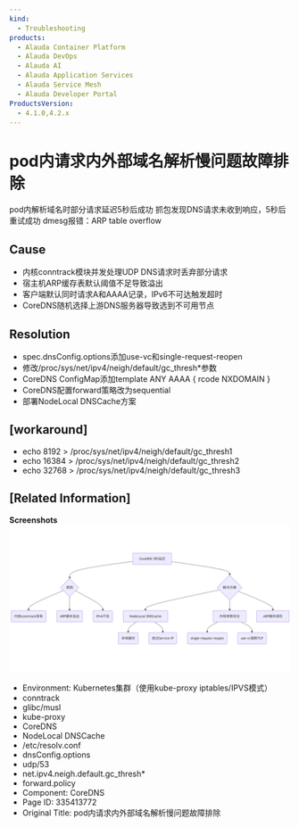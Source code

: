 ```yaml
---
kind:
  - Troubleshooting
products:
  - Alauda Container Platform
  - Alauda DevOps
  - Alauda AI
  - Alauda Application Services
  - Alauda Service Mesh
  - Alauda Developer Portal
ProductsVersion:
  - 4.1.0,4.2.x
---
```

<!-- A type of document that involves encountering a fault, diagnosing it, performing root cause analysis, and providing solutions. -->

# pod内请求内外部域名解析慢问题故障排除

pod内解析域名时部分请求延迟5秒后成功 抓包发现DNS请求未收到响应，5秒后重试成功 dmesg报错：ARP table overflow

## Cause
- 内核conntrack模块并发处理UDP DNS请求时丢弃部分请求
- 宿主机ARP缓存表默认阈值不足导致溢出
- 客户端默认同时请求A和AAAA记录，IPv6不可达触发超时
- CoreDNS随机选择上游DNS服务器导致选到不可用节点

## Resolution
- spec.dnsConfig.options添加use-vc和single-request-reopen
- 修改/proc/sys/net/ipv4/neigh/default/gc_thresh*参数
- CoreDNS ConfigMap添加template ANY AAAA { rcode NXDOMAIN }
- CoreDNS配置forward策略改为sequential
- 部署NodeLocal DNSCache方案

## [workaround]
- echo 8192 > /proc/sys/net/ipv4/neigh/default/gc_thresh1
- echo 16384 > /proc/sys/net/ipv4/neigh/default/gc_thresh2
- echo 32768 > /proc/sys/net/ipv4/neigh/default/gc_thresh3

## [Related Information]
**Screenshots**
![](assets/podnei-qing-qiu-nei-wai-bu-yu-ming-jie-xi-man-wen-ti-gu-zhang-pai-chu/image-2025-8-26_18-15-30.png)
- Environment: Kubernetes集群（使用kube-proxy iptables/IPVS模式）
- conntrack
- glibc/musl
- kube-proxy
- CoreDNS
- NodeLocal DNSCache
- /etc/resolv.conf
- dnsConfig.options
- udp/53
- net.ipv4.neigh.default.gc_thresh*
- forward.policy
- Component: CoreDNS
- Page ID: 335413772
- Original Title: pod内请求内外部域名解析慢问题故障排除

